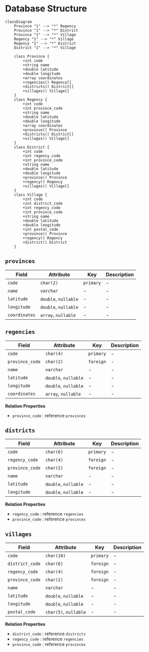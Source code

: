 # Database Structure

```mermaid
classDiagram
    Province "1" --> "*" Regency
    Province "1" --> "*" District
    Province "1" --> "*" Village
    Regency "1" --> "*" Village
    Regency "1" --> "*" District
    District "1" --> "*" Village

    class Province {
        +int code
        +string name
        +double latitude
        +double longitude
        +array coordinates
        +regencies() Regency[]
        +districts() District[]
        +villages() Village[]
    }
    class Regency {
        +int code
        +int province_code
        +string name
        +double latitude
        +double longitude
        +array coordinates
        +province() Province
        +districts() District[]
        +villages() Village[]
    }
    class District {
        +int code
        +int regency_code
        +int province_code
        +string name
        +double latitude
        +double longitude
        +province() Province
        +regency() Regency
        +villages() Village[]
    }
    class Village {
        +int code
        +int district_code
        +int regency_code
        +int province_code
        +string name
        +double latitude
        +double longitude
        +int postal_code
        +province() Province
        +regency() Regency
        +district() District
    }
```

## `provinces`

| Field | Attribute | Key | Description |
| --- | --- | --- | --- |
| `code` | `char(2)` | `primary` | - |
| `name` | `varchar` | - | - |
| `latitude` | `double`, `nullable` | - | - |
| `longitude` | `double`, `nullable` | - | - |
| `coordinates` | `array`, `nullable` | - | - |

## `regencies`

| Field | Attribute | Key | Description |
| --- | --- | --- | --- |
| `code` | `char(4)` | `primary` | - |
| `province_code` | `char(2)` | `foreign` | - |
| `name` | `varchar` | - | - |
| `latitude` | `double`, `nullable` | - | - |
| `longitude` | `double`, `nullable` | - | - |
| `coordinates` | `array`, `nullable` | - | - |

**Relation Properties**
- `province_code` : reference `provinces`

## `districts`

| Field | Attribute | Key | Description |
| --- | --- | --- | --- |
| `code` | `char(6)` | `primary` | - |
| `regency_code` | `char(4)` | `foreign` | - |
| `province_code` | `char(2)` | `foreign` | - |
| `name` | `varchar` | - | - |
| `latitude` | `double`, `nullable` | - | - |
| `longitude` | `double`, `nullable` | - | - |

**Relation Properties**
- `regency_code` : reference `regencies`
- `province_code` : reference `provinces`

## `villages`

| Field | Attribute | Key | Description |
| --- | --- | --- | --- |
| `code` | `char(10)` | `primary` | - |
| `district_code` | `char(6)` | `foreign` | - |
| `regency_code` | `char(4)` | `foreign` | - |
| `province_code` | `char(2)` | `foreign` | - |
| `name` | `varchar` | - | - |
| `latitude` | `double`, `nullable` | - | - |
| `longitude` | `double`, `nullable` | - | - |
| `postal_code` | `char(5)`, `nullable` | - | - |

**Relation Properties**
- `district_code` : reference `districts`
- `regency_code` : reference `regencies`
- `province_code` : reference `provinces`
